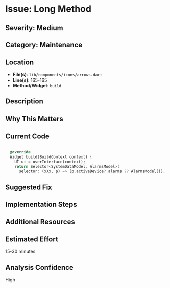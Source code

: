 # Issue: Long Method

## Severity: Medium

## Category: Maintenance

## Location
- **File(s)**: `lib/components/icons/arrows.dart`
- **Line(s)**: 165-165
- **Method/Widget**: `build`

## Description


## Why This Matters


## Current Code
```dart

  @override
  Widget build(BuildContext context) {
    UI ui = userInterface(context);
    return Selector<SystemDataModel, AlarmsModel>(
      selector: (xXx, p) => (p.activeDevice?.alarms ?? AlarmsModel()),
```

## Suggested Fix


## Implementation Steps


## Additional Resources


## Estimated Effort
15-30 minutes

## Analysis Confidence
High
